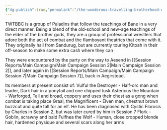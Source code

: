 ```yaml
---
{"dg-publish":true,"permalink":"/the-wonderous-travelling-brotherhood-of-bane-s-combatants/"}
---
```



TWTBBC is a group of Paladins that follow the teachings of Bane in a very direct manner. Being a blend of the old-school and new-age teachings of the elder of the brother gods, they are a group of professional wrestlers that adore both the act of combat and the flamboyant theatrics that come with it. They originally hail from Sandurug, but are currently touring Kitoah in their off-season to make some extra cash where they can

They were encountered by the party on the way to Aesend in [[Session Reports/Main Campaign/Main Campaign Session 2\|Main Campaign Session 2]], and later again in [[Session Reports/Main Campaign/Main Campaign Session 7\|Main Campaign Session 7]], back in Aegirstead.

Its members at present consist of:
Vulful the Destroyer - Half-orc man and leader, Dark hair in a ponytail and one chipped tusk
Astericus the Mountain - Warforged, Tall and broad, coppery and uses their chest as a gong when combat is taking place
Graal, the Magnificent - Elven man, chestnut brown buzzcut and quite tall for an elf. He has been diagnosed with Cystic Fibrosis by Charles in Session 2, but was later cured by him in Session 7
Flork - Goblin, scrawny and bald
Fulfhea the Wolf - Human, close cropped blonde hair, hardened physique and several scars along her arms
